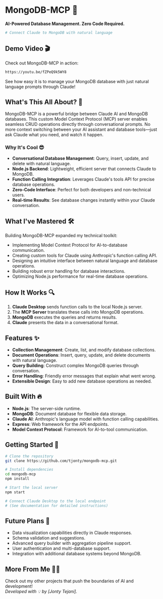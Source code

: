 # MongoDB-MCP 🔄

**AI-Powered Database Management. Zero Code Required.**  
```bash
# Connect Claude to MongoDB with natural language
```

## Demo Video 🎬
Check out MongoDB-MCP in action:
```bash
https://youtu.be/fZPeQ9k5WY8
```
See how easy it is to manage your MongoDB database with just natural language prompts through Claude!

## What's This All About? 🚀  
MongoDB-MCP is a powerful bridge between Claude AI and MongoDB databases. This custom Model Context Protocol (MCP) server enables seamless CRUD operations directly through conversational prompts. No more context switching between your AI assistant and database tools—just ask Claude what you need, and watch it happen.

### Why It's Cool 😎  
- **Conversational Database Management**: Query, insert, update, and delete with natural language.  
- **Node.js Backend**: Lightweight, efficient server that connects Claude to MongoDB.  
- **Function Calling Integration**: Leverages Claude's tools API for precise database operations.  
- **Zero-Code Interface**: Perfect for both developers and non-technical users.  
- **Real-time Results**: See database changes instantly within your Claude conversation.  

## What I've Mastered 🛠️  
Building MongoDB-MCP expanded my technical toolkit:  
- Implementing Model Context Protocol for AI-to-database communication.  
- Creating custom tools for Claude using Anthropic's function calling API.  
- Designing an intuitive interface between natural language and database operations.  
- Building robust error handling for database interactions.  
- Optimizing Node.js performance for real-time database operations.

## How It Works 🔍
1. **Claude Desktop** sends function calls to the local Node.js server.
2. The **MCP Server** translates these calls into MongoDB operations.
3. **MongoDB** executes the queries and returns results.
4. **Claude** presents the data in a conversational format.

## Features ✨
- **Collection Management**: Create, list, and modify database collections.
- **Document Operations**: Insert, query, update, and delete documents with natural language.
- **Query Building**: Construct complex MongoDB queries through conversation.
- **Error Handling**: Friendly error messages that explain what went wrong.
- **Extensible Design**: Easy to add new database operations as needed.

## Built With 🔥  
- **Node.js**: The server-side runtime.  
- **MongoDB**: Document database for flexible data storage.  
- **Claude AI**: Anthropic's language model with function calling capabilities.  
- **Express**: Web framework for the API endpoints.
- **Model Context Protocol**: Framework for AI-to-tool communication.

## Getting Started 🚀
```bash
# Clone the repository
git clone https://github.com/tjonty/mongodb-mcp.git

# Install dependencies
cd mongodb-mcp
npm install

# Start the local server
npm start

# Connect Claude Desktop to the local endpoint
# (See documentation for detailed instructions)
```

## Future Plans 🔮
- Data visualization capabilities directly in Claude responses.
- Schema validation and suggestions.
- Advanced query builder with aggregation pipeline support.
- User authentication and multi-database support.
- Integration with additional database systems beyond MongoDB.

## More From Me 🧑‍💻  
Check out my other projects that push the boundaries of AI and development!  
*Developed with 💡 by [Jonty Tejani].*

